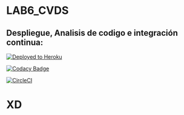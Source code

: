 # LAB6_CVDS
## Despliegue, Analisis de codigo e integración continua:
[![Deployed to Heroku](https://www.herokucdn.com/deploy/button.png)](https://calculator-lab06.herokuapp.com/)

[![Codacy Badge](https://app.codacy.com/project/badge/Grade/fac41f46bfa3417ea44604b512896585)](https://www.codacy.com/manual/Candres1019/LAB6_CVDS?utm_source=github.com&amp;utm_medium=referral&amp;utm_content=Candres1019/LAB6_CVDS&amp;utm_campaign=Badge_Grade)

[![CircleCI](https://circleci.com/gh/sfjwarriors/warriors.svg?style=svg)](https://app.circleci.com/pipelines/github/Candres1019/LAB6_CVDS)

# XD

